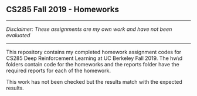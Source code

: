 ## CS285 Fall 2019 - Homeworks

---

_Disclaimer: These assignments are my own work and have not been evaluated_

---

This repository contains my completed homework assignment codes for CS285 Deep Reinforcement Learning at UC Berkeley Fall 2019. The hw\d folders contain code for the homeworks and the reports folder have the required reports for each of the homework. 

This work has not been checked but the results match with the expected results. 